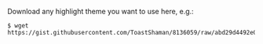 Download any highlight theme you want to use here, e.g.:

```
$ wget https://gist.githubusercontent.com/ToastShaman/8136059/raw/abd29d4492e047e5553df95a4a9427e8c9cb323d/github.css
```

